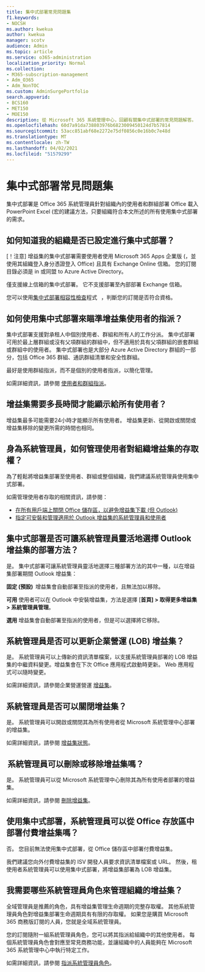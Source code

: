 ```yaml
---
title: 集中式部署常見問題集
f1.keywords:
- NOCSH
ms.author: kwekua
author: kwekua
manager: scotv
audience: Admin
ms.topic: article
ms.service: o365-administration
localization_priority: Normal
ms.collection:
- M365-subscription-management
- Adm_O365
- Adm_NonTOC
ms.custom: AdminSurgePortfolio
search.appverid:
- BCS160
- MET150
- MOE150
description: 從 Microsoft 365 系統管理中心，回顧有關集中式部署的常見問題解答。
ms.openlocfilehash: 60d7a91da738803976b6823009450124d7b57814
ms.sourcegitcommit: 53acc851abf68e2272e75df0856c0e16b0c7e48d
ms.translationtype: MT
ms.contentlocale: zh-TW
ms.lasthandoff: 04/02/2021
ms.locfileid: "51579299"
---
```

# <a name="centralized-deployment-faq"></a>集中式部署常見問題集

集中式部署是 Office 365 系統管理員針對組織內的使用者和群組部署 Office 載入 PowerPoint Excel (宏的建議方法，只要組織符合本文所述的所有使用集中式部署的需求。   
  
## <a name="how-do-i-know-if-my-organization-is-set-up-for-centralized-deployment"></a>如何知道我的組織是否已設定進行集中式部署？  

[！注意] 增益集的集中式部署需要使用者使用 Microsoft 365 Apps 企業版 (，並使用其組織登入身分憑證登入 Office) 且具有 Exchange Online 信箱。 您的訂閱目錄必須是 in 或同盟 to Azure Active Directory。  
 
僅支援線上信箱的集中式部署。 它不支援部署至內部部署 Exchange 信箱。

您可以使用[集中式部署相容性檢查](centralized-deployment-of-add-ins.md#centralized-deployment-compatibility-checker)程式   ，判斷您的訂閱是否符合資格。 
  
## <a name="how-do-you-target-add-in-user-assignments-with-centralized-deployment"></a>如何使用集中式部署來瞄準增益集使用者的指派？  

集中式部署支援對承租人中個別使用者、群組和所有人的工作分派。 集中式部署可用於最上層群組或沒有父項群組的群組中，但不適用於具有父項群組的嵌套群組或群組中的使用者。 集中式部署也是大部分 Azure Active Directory 群組的一部分，包括 Office 365 群組、通訊群組清單和安全性群組。  

最好是使用群組指派，而不是個別的使用者指派，以簡化管理。
 
如需詳細資訊，請參閱 [使用者和群組指派](./centralized-deployment-of-add-ins.md?view=o365-worldwide#user-and-group-assignments)。  
   
## <a name="how-long-does-it-take-for-add-ins-to-show-up-for-all-users"></a>增益集需要多長時間才能顯示給所有使用者？  

增益集最多可能需要24小時才能顯示所有使用者。 增益集更新、從開啟或關閉或增益集移除的變更所需的時間也相同。 
  
## <a name="as-an-administrator-how-do-i-manage-the-user-access-to-add-ins-for-my-organization"></a>身為系統管理員，如何管理使用者對組織增益集的存取權？

為了輕鬆將增益集部署至使用者、群組或整個組織，我們建議系統管理員使用集中式部署。

如需管理使用者存取的相關資訊，請參閱：
 - [在所有用戶端上關閉 Office 儲存區，以避免增益集下載 (但 Outlook) ](./manage-addins-in-the-admin-center.md#prevent-add-in-downloads-by-turning-off-the-office-store-across-all-clients-except-outlook)
 - [指定可安裝和管理適用於 Outlook 增益集的系統管理員和使用者](/Exchange/specify-who-can-install-and-manage-add-ins-2013-help)

## <a name="will-centralized-deployment-provide-admins-the-flexibility-to-choose-the-deployment-method-for-outlook-add-ins"></a>集中式部署是否可讓系統管理員靈活地選擇 Outlook 增益集的部署方法？  

是。 集中式部署可讓系統管理員靈活地選擇三種部署方法的其中一種，以在增益集部署期間 Outlook 增益集：

**固定 (預設)**  增益集會自動部署至指派的使用者，且無法加以移除。  
 
**可用** 使用者可以在 Outlook 中安裝增益集，方法是選擇 [**首頁] > 取得更多增益集 > 系統管理員管理**。
 
**選用** 增益集會自動部署至指派的使用者，但是可以選擇將它移除。  
    
## <a name="can-admins-update-line-of-business-lob-add-ins"></a>系統管理員是否可以更新企業營運 (LOB) 增益集？  

是。 系統管理員可以上傳新的資訊清單檔案，以支援系統管理員部署的 LOB 增益集的中繼資料變更。增益集會在下次 Office 應用程式啟動時更新。 Web 應用程式可以隨時變更。  
 
如需詳細資訊，請參閱企業營運營運 [增益集](./manage-addins-in-the-admin-center.md)。  

## <a name="can-admins-turn-off-add-ins"></a>系統管理員是否可以關閉增益集？  

是。 系統管理員可以開啟或關閉其為所有使用者從 Microsoft 系統管理中心部署的增益集。

如需詳細資訊，請參閱 [增益集狀態](./manage-addins-in-the-admin-center.md#add-in-states)。  

##  <a name="can-admins-delete-or-remove-add-ins"></a>系統管理員可以刪除或移除增益集嗎？

是。 系統管理員可以從 Microsoft 系統管理中心刪除其為所有使用者部署的增益集。

如需詳細資訊，請參閱 [刪除增益集](./manage-addins-in-the-admin-center.md#delete-an-add-in)。 
  
## <a name="can-admins-deploy-paid-add-ins-from-the-office-store-using-centralized-deployment"></a>使用集中式部署，系統管理員可以從 Office 存放區中部署付費增益集嗎？ 

否。 您目前無法使用集中式部署，從 Office 儲存區中部署付費增益集。  
 
我們建議您向外付費增益集的 ISV 開發人員要求資訊清單檔案或 URL。 然後，租使用者系統管理員可以使用集中式部署，將增益集部署為 LOB 增益集。
    
## <a name="which-admin-role-do-i-need-to-manage-add-ins-for-my-organization"></a>我需要哪些系統管理員角色來管理組織的增益集？  

全域管理員是推薦的角色，具有增益集管理生命週期的完整存取權。 其他系統管理員角色對增益集部署生命週期具有有限的存取權。 如果您是購買 Microsoft 365 商務版訂閱的人員，您就是全域系統管理員。 
 
您的訂閱隨附一組系統管理員角色，您可以將其指派給組織中的其他使用者。 每個系統管理員角色會對應至常見商務功能，並讓組織中的人員能夠在 Microsoft 365 系統管理中心中執行特定工作。  
 
如需詳細資訊，請參閱 [指派系統管理員角色](../add-users/assign-admin-roles.md?view=o365-worldwide)。 